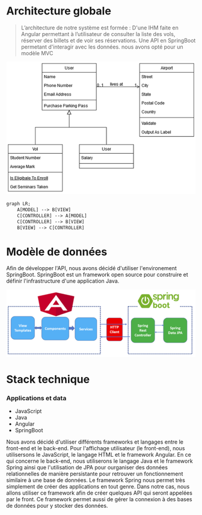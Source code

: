 # Architecture globale
>L’architecture de notre système est formée :
>D'une IHM faite en Angular permettant à l’utilisateur de consulter la liste des vols, réserver des billets et de voir ses réservations. 
>Une API en SpringBoot permetant d'interagir avec les données.
>nous avons opté pour un modèle MVC 



 ![image](https://github.com/palpatoune/tp-architecture/blob/main/Si-azerty/projet/images/Diagramme%20de%20classe.png)


```mermaid
graph LR;
    A[MODEL] --> B[VIEW]
    C[CONTROLLER] --> A[MODEL]
    C[CONTROLLER] --> B[VIEW]
    B[VIEW] --> C[CONTROLLER]    
```

# Modèle de données

Afin de développer l'API, nous avons décidé d'utiliser l'environement SpringBoot. 
SpringBoot est un framework open source pour construire et définir l'infrastructure d'une application Java.

 ![image](https://github.com/palpatoune/tp-architecture/blob/SI-azerty/images/Architecture.png)



# Stack technique
### Applications et data

 - JavaScript
 - Java
 - Angular
 - SpringBoot
 
 
Nous avons décidé d'utiliser différents frameworks et langages entre le front-end et le back-end.
Pour l'affichage utilisateur (le front-end), nous utilisersons le JavaScript, le langage HTML et le framework Angular.
En ce qui concerne le back-end, nous utiliserons le langage Java et le framework Spring ainsi que l'utilisation de JPA pour ourganiser des données relationnelles de manière persistante pour retrouver un fonctionnement similaire à une base de données.
Le framework Spring nous permet très simplement de créer des applications en tout genre. Dans notre cas, nous allons utiliser ce framework afin de créer quelques API qui seront appelées par le front. Ce framework permet aussi de gérer la connexion à des bases de données pour y stocker des données.
